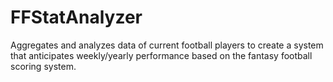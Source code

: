# FFStatAnalyzer
Aggregates and analyzes data of current football players to create a system that anticipates weekly/yearly performance based on the fantasy football scoring system.
